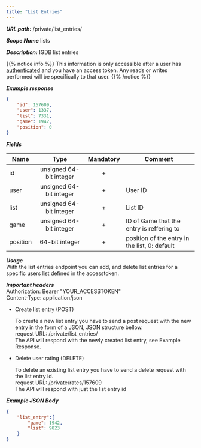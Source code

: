 ```yaml
---
title: "List Entries"
---
```


***URL path:*** /private/list_entries/

***Scope Name*** lists

***Description:*** IGDB list entries

{{% notice info %}}
This information is only accessible after a user has [authenticated](../authentication) and you have an access token. Any reads or writes performed will be specifically to that user.
{{% /notice %}}

***Example response***
```json
{
    "id": 157609,
    "user": 1337,
    "list": 7331,
    "game": 1942,
    "position": 0
}
```

***Fields***

| Name         | Type                    | Mandatory | Comment |
| ------------ |:-----------------------:|:---------:| ------- |
| id           | unsigned 64-bit integer |     +     ||
| user         | unsigned 64-bit integer |     +     | User ID |
| list         | unsigned 64-bit integer |     +     | List ID |
| game         | unsigned 64-bit integer |     +     | ID of Game that the entry is reffering to |
| position     | 64-bit integer          |     +     | position of the entry in the list, 0: default |

***Usage***   
With the list entries endpoint you can add, and delete list entries for a specific users list defined in the accesstoken. 

***Important headers***   
Authorization: Bearer "YOUR_ACCESSTOKEN"  
Content-Type: application/json

* Create list entry (POST)

	To create a new list entry you have to send a post request with the new entry in the form of a JSON, JSON structure bellow.  
	request URL: /private/list_entries/   
	The API will respond with the newly created list entry, see Example Response.  

* Delete user rating (DELETE)

	To delete an existing list entry you have to send a delete request with the list entry id.  
	request URL: /private/rates/157609  
	The API will respond with just the list entry id   

***Example JSON Body***
```json
{
    "list_entry":{
        "game": 1942,
        "list": 9823
    }
}
```
